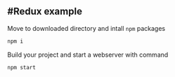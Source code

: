 #Redux example
-------------



Move to downloaded directory and intall `npm` packages
```bash
npm i
```


Build your project and start a webserver with command
```bash
npm start
```

